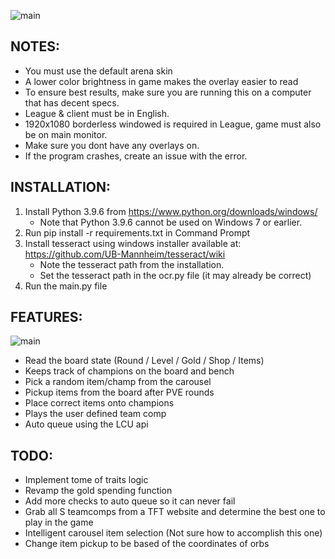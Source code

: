 ![main](https://i.imgur.com/roX0N3C.png)

## NOTES:
- You must use the default arena skin
- A lower color brightness in game makes the overlay easier to read
- To ensure best results, make sure you are running this on a computer that has decent specs.
- League & client must be in English.
- 1920x1080 borderless windowed is required in League, game must also be on main monitor.
- Make sure you dont have any overlays on.
- If the program crashes, create an issue with the error.

## INSTALLATION:
1. Install Python 3.9.6 from https://www.python.org/downloads/windows/
   - Note that Python 3.9.6 cannot be used on Windows 7 or earlier.
3. Run pip install -r requirements.txt in Command Prompt
4. Install tesseract using windows installer available at: https://github.com/UB-Mannheim/tesseract/wiki
   - Note the tesseract path from the installation.
   - Set the tesseract path in the ocr.py file (it may already be correct)
5. Run the main.py file

## FEATURES:
![main](https://i.imgur.com/1bXOmag.png)
- Read the board state (Round / Level / Gold / Shop / Items)
- Keeps track of champions on the board and bench
- Pick a random item/champ from the carousel
- Pickup items from the board after PVE rounds
- Place correct items onto champions
- Plays the user defined team comp
- Auto queue using the LCU api

## TODO:
- Implement tome of traits logic
- Revamp the gold spending function
- Add more checks to auto queue so it can never fail
- Grab all S teamcomps from a TFT website and determine the best one to play in the game
- Intelligent carousel item selection (Not sure how to accomplish this one)
- Change item pickup to be based of the coordinates of orbs
